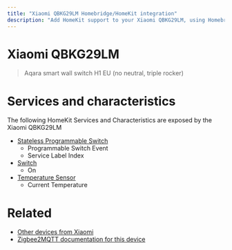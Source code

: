 ```yaml
---
title: "Xiaomi QBKG29LM Homebridge/HomeKit integration"
description: "Add HomeKit support to your Xiaomi QBKG29LM, using Homebridge, Zigbee2MQTT and homebridge-z2m."
---
```

<!---
This file has been GENERATED using src/docgen/docgen.ts
DO NOT EDIT THIS FILE MANUALLY!
-->
# Xiaomi QBKG29LM
> Aqara smart wall switch H1 EU (no neutral, triple rocker)


# Services and characteristics
The following HomeKit Services and Characteristics are exposed by
the Xiaomi QBKG29LM

* [Stateless Programmable Switch](../../action.md)
  * Programmable Switch Event
  * Service Label Index
* [Switch](../../switch.md)
  * On
* [Temperature Sensor](../../sensors.md)
  * Current Temperature


# Related
* [Other devices from Xiaomi](../index.md#xiaomi)
* [Zigbee2MQTT documentation for this device](https://www.zigbee2mqtt.io/devices/QBKG29LM.html)